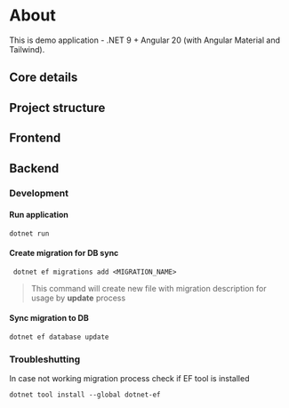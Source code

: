 # About
This is demo application - .NET 9 + Angular 20 (with Angular Material and Tailwind).

## Core details

## Project structure



## Frontend



## Backend

### Development
#### Run application
```
dotnet run
```


#### Create migration for DB sync
```
 dotnet ef migrations add <MIGRATION_NAME>
```
>This command will create new file with migration description for usage by **update** process


#### Sync migration to DB
```
dotnet ef database update
```

### Troubleshutting
In case not working migration process check if EF tool is installed
```
dotnet tool install --global dotnet-ef
```
